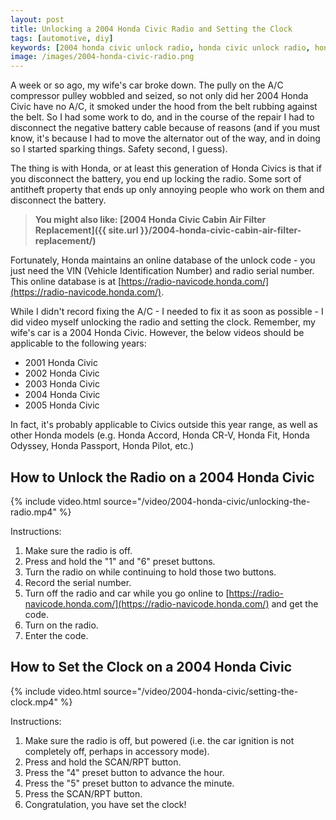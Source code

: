 ```yaml
---
layout: post
title: Unlocking a 2004 Honda Civic Radio and Setting the Clock
tags: [automotive, diy]
keywords: [2004 honda civic unlock radio, honda civic unlock radio, honda civic, civic, unlock radio, 2004 honda civic set clock, honda civic set clock, set clock]
image: /images/2004-honda-civic-radio.png
---
```


A week or so ago, my wife's car broke down. The pully on the A/C compressor pulley wobbled and seized, so not only did her 2004 Honda Civic have no A/C, it smoked under the hood from the belt rubbing against the belt. So I had some work to do, and in the course of the repair I had to disconnect the negative battery cable because of reasons (and if you must know, it's because I had to move the alternator out of the way, and in doing so I started sparking things. Safety second, I guess).

The thing is with Honda, or at least this generation of Honda Civics is that if you disconnect the battery, you end up locking the radio. Some sort of antitheft property that ends up only annoying people who work on them and disconnect the battery.

> **You might also like: [2004 Honda Civic Cabin Air Filter Replacement]({{ site.url }}/2004-honda-civic-cabin-air-filter-replacement/)**

Fortunately, Honda maintains an online database of the unlock code - you just need the VIN (Vehicle Identification Number) and radio serial number. This online database is at [https://radio-navicode.honda.com/](https://radio-navicode.honda.com/).

While I didn't record fixing the A/C - I needed to fix it as soon as possible - I did video myself unlocking the radio and setting the clock. Remember, my wife's car is a 2004 Honda Civic. However, the below videos should be applicable to the following years:

* 2001 Honda Civic
* 2002 Honda Civic
* 2003 Honda Civic
* 2004 Honda Civic
* 2005 Honda Civic

In fact, it's probably applicable to Civics outside this year range, as well as other Honda models (e.g. Honda Accord, Honda CR-V, Honda Fit, Honda Odyssey, Honda Passport, Honda Pilot, etc.)

## How to Unlock the Radio on a 2004 Honda Civic

{% include video.html source="/video/2004-honda-civic/unlocking-the-radio.mp4" %}

Instructions:
1. Make sure the radio is off.
2. Press and hold the "1" and "6" preset buttons.
3. Turn the radio on while continuing to hold those two buttons.
4. Record the serial number.
5. Turn off the radio and car while you go online to [https://radio-navicode.honda.com/](https://radio-navicode.honda.com/) and get the code.
6. Turn on the radio.
7. Enter the code.

## How to Set the Clock on a 2004 Honda Civic

{% include video.html source="/video/2004-honda-civic/setting-the-clock.mp4" %}

Instructions:
1. Make sure the radio is off, but powered (i.e. the car ignition is not completely off, perhaps in accessory mode).
2. Press and hold the SCAN/RPT button.
3. Press the "4" preset button to advance the hour.
4. Press the "5" preset button to advance the minute.
5. Press the SCAN/RPT button.
6. Congratulation, you have set the clock!
